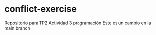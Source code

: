 # conflict-exercise
Repositorio para TP2 Actividad 3 programación
Este es un cambio en la main branch